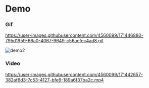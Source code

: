 
# Demo

### Gif
https://user-images.githubusercontent.com/4560099/171446880-795d1959-66a0-4067-9649-c56aefec4ad8.gif

![demo2](https://user-images.githubusercontent.com/4560099/171446880-795d1959-66a0-4067-9649-c56aefec4ad8.gif)


### Video
https://user-images.githubusercontent.com/4560099/171442657-382af6d3-7c53-4127-bfe6-189a6f37ba2c.mp4


